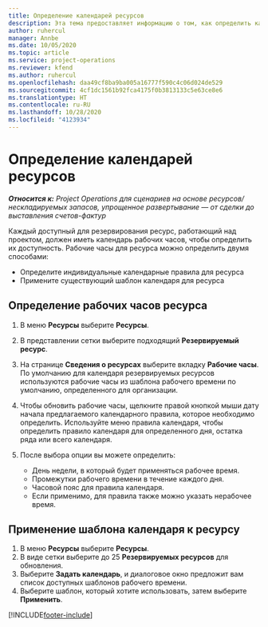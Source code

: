 ```yaml
---
title: Определение календарей ресурсов
description: Эта тема предоставляет информацию о том, как определить календари рабочего времени для ресурсов в Project Operations.
author: ruhercul
manager: Annbe
ms.date: 10/05/2020
ms.topic: article
ms.service: project-operations
ms.reviewer: kfend
ms.author: ruhercul
ms.openlocfilehash: daa49cf8ba9ba005a16777f590c4c06d024de529
ms.sourcegitcommit: 4cf1dc1561b92fca4175f0b3813133c5e63ce8e6
ms.translationtype: HT
ms.contentlocale: ru-RU
ms.lasthandoff: 10/28/2020
ms.locfileid: "4123934"
---
```

# <a name="define-resource-calendars"></a>Определение календарей ресурсов

_**Относится к:** Project Operations для сценариев на основе ресурсов/нескладируемых запасов, упрощенное развертывание — от сделки до выставления счетов-фактур_

Каждый доступный для резервирования ресурс, работающий над проектом, должен иметь календарь рабочих часов, чтобы определить их доступность. Рабочие часы для ресурса можно определить двумя способами: 

   - Определите индивидуальные календарные правила для ресурса
   - Примените существующий шаблон календаря для ресурса

## <a name="define-a-resources-working-hours"></a>Определение рабочих часов ресурса

1. В меню **Ресурсы** выберите **Ресурсы**.
2. В представлении сетки выберите подходящий **Резервируемый ресурс**.
3. На странице **Сведения о ресурсах** выберите вкладку **Рабочие часы**. По умолчанию для календаря резервируемых ресурсов используются рабочие часы из шаблона рабочего времени по умолчанию, определенного для организации.
4. Чтобы обновить рабочие часы, щелкните правой кнопкой мыши дату начала предлагаемого календарного правила, которое необходимо определить. Используйте меню правила календаря, чтобы определить правило календаря для определенного дня, остатка ряда или всего календаря.
5. После выбора опции вы можете определить:

    - День недели, в который будет применяться рабочее время.
    - Промежутки рабочего времени в течение каждого дня.
    - Часовой пояс для правила календаря.
    - Если применимо, для правила также можно указать нерабочее время.

## <a name="applying-a-calendar-template-to-a-resource"></a>Применение шаблона календаря к ресурсу

1. В меню **Ресурсы** выберите **Ресурсы**.
2. В виде сетки выберите до 25 **Резервируемых ресурсов** для обновления.
3. Выберите **Задать календарь**, и диалоговое окно предложит вам список доступных шаблонов рабочего времени.
4. Выберите шаблон, который хотите использовать, затем выберите **Применить**.


[!INCLUDE[footer-include](../includes/footer-banner.md)]